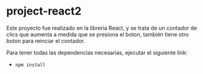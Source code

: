 # project-react2
Este proyecto fue realizado en la libreria React, y se trata de un contador de clics que aumenta a medida que se presiona el boton, también tiene otro boton para reinciar el contador.


Para tener todas las dependencias necesarias, ejecutar el siguiente link: 

- `npm install`
